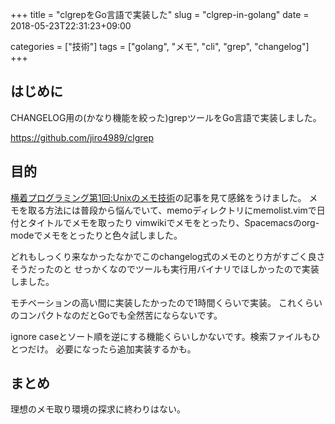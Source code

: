 +++
title = "clgrepをGo言語で実装した"
slug = "clgrep-in-golang"
date = 2018-05-23T22:31:23+09:00

categories = ["技術"]
tags = ["golang", "メモ", "cli", "grep", "changelog"]
+++

はじめに
--------------------------------------------------------------------------------

CHANGELOG用の(かなり機能を絞った)grepツールをGo言語で実装しました。

https://github.com/jiro4989/clgrep

目的
--------------------------------------------------------------------------------

[横着プログラミング第1回:Unixのメモ技術](http://0xcc.net/unimag/1/)の記事を見て感銘をうけました。
メモを取る方法には普段から悩んでいて、memoディレクトリにmemolist.vimで日付とタイトルでメモを取ったり
vimwikiでメモをとったり、Spacemacsのorg-modeでメモをとったりと色々試しました。

どれもしっくり来なかったなかでこのchangelog式のメモのとり方がすごく良さそうだったのと
せっかくなのでツールも実行用バイナリでほしかったので実装しました。

モチベーションの高い間に実装したかったので1時間くらいで実装。
これくらいのコンパクトなのだとGoでも全然苦にならないです。

ignore caseとソート順を逆にする機能くらいしかないです。検索ファイルもひとつだけ。
必要になったら追加実装するかも。

まとめ
--------------------------------------------------------------------------------

理想のメモ取り環境の探求に終わりはない。

